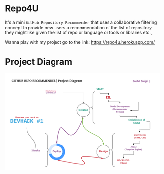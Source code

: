 # Repo4U

It's a mini ``GitHub Repository Recommender`` that uses a collaborative filtering concept to provide new users a recommendation of the list of repository they might like given the list of repo or language or tools or libraries etc.,

Wanna play with my project go to the link: https://repo4u.herokuapp.com/

# Project Diagram

![images](assets/project-diagram.png)

